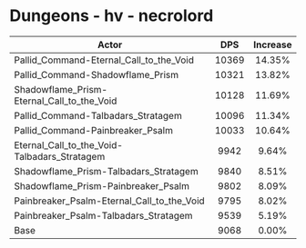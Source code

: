 # Dungeons - hv - necrolord
| Actor | DPS | Increase |
|---|:---:|:---:|
|Pallid_Command-Eternal_Call_to_the_Void|10369|14.35%|
|Pallid_Command-Shadowflame_Prism|10321|13.82%|
|Shadowflame_Prism-Eternal_Call_to_the_Void|10128|11.69%|
|Pallid_Command-Talbadars_Stratagem|10096|11.34%|
|Pallid_Command-Painbreaker_Psalm|10033|10.64%|
|Eternal_Call_to_the_Void-Talbadars_Stratagem|9942|9.64%|
|Shadowflame_Prism-Talbadars_Stratagem|9840|8.51%|
|Shadowflame_Prism-Painbreaker_Psalm|9802|8.09%|
|Painbreaker_Psalm-Eternal_Call_to_the_Void|9795|8.02%|
|Painbreaker_Psalm-Talbadars_Stratagem|9539|5.19%|
|Base|9068|0.00%|
